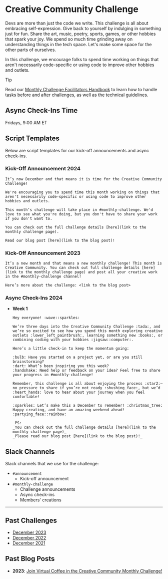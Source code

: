 # Creative Community Challenge

Devs are more than just the code we write. This challenge is all about embracing self-expression. Give back to yourself by indulging in something just for fun. Share the art, music, poetry, sports, games, or other hobbies that spark your joy. We spend so much time grinding away on understanding things in the tech space. Let's make some space for the other parts of ourselves.

In this challenge, we encourage folks to spend time working on things that aren't necessarily code-specific or using code to improve other hobbies and outlets.

> [!TIP]
> Read our [Monthly Challenge Facilitators Handbook](../facilitators-docs/README.md) to learn how to handle tasks before and after challenges, as well as the technical guidelines.

## Async Check-Ins Time

Fridays, 9:00 AM ET

## Script Templates

Below are script templates for our kick-off announcements and async check-ins.

### Kick-Off Announcement 2024

```text
It’s now December and that means it is time for the Creative Community Challenge!

We're encouraging you to spend time this month working on things that aren't necessarily code-specific or using code to improve other hobbies and outlets.

This month’s challenge will take place in #monthly-challenge. We'd love to see what you're doing, but you don't have to share your work if you don't want to.

You can check out the full challenge details [here](link to the monthly challenge page).

Read our blog post [here](link to the blog post)!
```

### Kick-Off Announcement 2023

```text
It’s a new month and that means a new monthly challenge! This month is Creative Community. You can check out full challenge details [here](link to the monthly challenge page) and post all your creative work in the #monthly-challenge channel!

Here’s more about the challenge: <link to the blog post>
```

### Async Check-Ins 2024

- **Week 1**

  ```text
  Hey everyone! :wave::sparkles:

  We’re three days into the Creative Community Challenge :tada:, and we’re so excited to see how you spend this month exploring creative outlets :lower_left_paintbrush:, learning something new :books:, or combining coding with your hobbies :jigsaw::computer:.

  Here’s a little check-in to keep the momentum going:

  :bulb: Have you started on a project yet, or are you still brainstorming?
  :dart: What’s been inspiring you this week?
  :handshake: Need help or feedback on your idea? Feel free to share your progress in #monthly-challenge!

  Remember, this challenge is all about enjoying the process :star2:—no pressure to share if you’re not ready :shushing_face:, but we’d :heart_hands: love to hear about your journey when you feel comfortable!

  :sparkles: Let’s make this a December to remember! :christmas_tree: Happy creating, and have an amazing weekend ahead! :partying_face::rainbow:

  _PS:_
  _You can check out the full challenge details [here](link to the monthly challenge page)_
  _Please read our blog post [here](link to the blog post)!_
  ```

## Slack Channels

Slack channels that we use for the challenge:

- `#announcement`
  - Kick-off announcement
- `#monthly-challenge`
  - Challenge announcements
  - Async check-ins
  - Members' creations

---

## Past Challenges

- [December 2023](https://virtualcoffee.io/monthlychallenges/dec-2023)
- [December 2022](https://virtualcoffee.io/monthlychallenges/dec-2022)
- [December 2021](https://virtualcoffee.io/monthlychallenges/dec-2021)

## Past Blog Posts

- **2023**: [Join Virtual Coffee in the Creative Community Monthly Challenge!](https://dev.to/virtualcoffee/join-virtual-coffee-in-the-creative-community-monthly-challenge-44d5)
